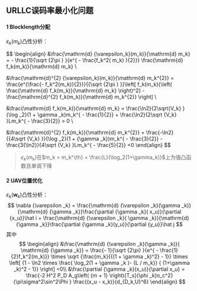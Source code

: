 ## URLLC误码率最小化问题



#### 1 Blocklength分配

$\varepsilon_k(m_k)$凸性分析：

$$
\begin{align}
&\frac{\mathrm{d} {\varepsilon_k}(m_k)}{\mathrm{d} m_k} =  - \frac{1}{\sqrt {2\pi } }{e^{ - \frac{f_k^2( m_k) }{2}}} \frac{\mathrm{d} f_k(m_k)}{\mathrm{d} m_k} \\

&\frac{\mathrm{d}^{2} {\varepsilon_k}(m_k)}{\mathrm{d} m_k^{2}} = \frac{e^{\frac{- f_k^2(m_k)}{2}}}{{\sqrt {2\pi } }}\left[ f_k(m_k){\left( \frac{\mathrm{d} f_k(m_k)}{\mathrm{d} m_k} \right)^2} - \frac{\mathrm{d}^{2} f_k(m_k)}{\mathrm{d} m_k^{2}} \right] \\

&\frac{\mathrm{d} f_k(m_k)}{\mathrm{d} m_k} = \frac{\ln2}{2\sqrt{V_k} }{\log _2}(1 + \gamma _k)m_k^{ - \frac{1}{2}} + \frac{\ln2}{2\sqrt {V_k} }Lm_k^{ - \frac{3}{2}} > 0  \\

&\frac{\mathrm{d}^{2} f_k(m_k)}{\mathrm{d} m_k^{2}} = \frac{-\ln2}{{4\sqrt {V_k} }}{\log _2}(1 + {\gamma _k})m_k^{ - \frac{3}{2}} - \frac{3{\ln2}}{4\sqrt {V_k} }Lm_k^{ - \frac{5}{2}} <0
\end{align}
$$

> $\varepsilon_k(m_k)$在$m_k > m_k^{th} = \frac{L}{\log_2(1+\gamma_k)}$上为强凸函数且单调下降





#### 2 UAV位置优化

$\varepsilon_k(\mathbf{w}_k)$凸性分析：
$$
\nabla {\varepsilon _k} 
		= \frac{\mathrm{d} {\varepsilon _k}(\gamma _k)}{\mathrm{d} {\gamma _k}}\frac{\partial {\gamma _k}( x_u)}{\partial {x_u}}\hat i + \frac{\mathrm{d} {\varepsilon _k}( \gamma _k)}{\mathrm{d} {\gamma _k}}\frac{\partial {\gamma _k}(y_u)}{\partial {y_u}}\hat j
$$
其中
$$
\begin{align}
&\frac{\mathrm{d} {\varepsilon _k}(\gamma _k)}{ \mathrm{d} {\gamma _k}} = \frac{- 1}{\sqrt {2\pi} }{e^{ - \frac{1}{2}f_k^2(m_k)}} \times \sqrt {\frac{m_k}{{(1 + \gamma _k)^2} - 1}}   
		\times \left[ {1 - \ln2 \times \frac{ \log_2(1 + \gamma _k )- {L / m_k}} { (1+\gamma _k)^2 - 1}} \right] <0\\
&\frac{\partial {\gamma _k}(x_u)}{\partial x_u} = \frac{-2 H^2 P_D A_g\left( {m + 1} \right){T_s}(\phi _k)n_c^2} {\pi\sigma^2\sin^2\Phi } \frac{(x_u - x_k)}{d_{D_k,U}^6}
\end{align}
$$



